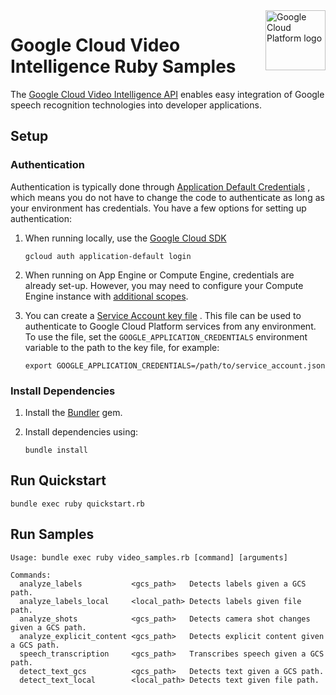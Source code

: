 <img src="https://avatars2.githubusercontent.com/u/2810941?v=3&s=96" alt="Google Cloud Platform logo" title="Google Cloud Platform" align="right" height="96" width="96"/>

# Google Cloud Video Intelligence Ruby Samples

The [Google Cloud Video Intelligence API](https://cloud.google.com/video-intelligence/)
enables easy integration of Google speech recognition technologies into
developer applications.

## Setup

### Authentication

Authentication is typically done through [Application Default Credentials](https://cloud.google.com/docs/authentication#getting_credentials_for_server-centric_flow)
, which means you do not have to change the code to authenticate as long as your
environment has credentials. You have a few options for setting up
authentication:

1. When running locally, use the [Google Cloud SDK](https://cloud.google.com/sdk/)

    `gcloud auth application-default login`

1. When running on App Engine or Compute Engine, credentials are already set-up.
However, you may need to configure your Compute Engine instance with
[additional scopes](https://cloud.google.com/compute/docs/authentication#using).

1. You can create a [Service Account key file](https://cloud.google.com/docs/authentication#service_accounts)
. This file can be used to authenticate to Google Cloud Platform services from
any environment. To use the file, set the `GOOGLE_APPLICATION_CREDENTIALS`
environment variable to the path to the key file, for example:

    `export GOOGLE_APPLICATION_CREDENTIALS=/path/to/service_account.json`

### Install Dependencies

1. Install the [Bundler](http://bundler.io/) gem.

1. Install dependencies using:

    `bundle install`

## Run Quickstart

    bundle exec ruby quickstart.rb

## Run Samples

    Usage: bundle exec ruby video_samples.rb [command] [arguments]

    Commands:
      analyze_labels           <gcs_path>   Detects labels given a GCS path.
      analyze_labels_local     <local_path> Detects labels given file path.
      analyze_shots            <gcs_path>   Detects camera shot changes given a GCS path.
      analyze_explicit_content <gcs_path>   Detects explicit content given a GCS path.
      speech_transcription     <gcs_path>   Transcribes speech given a GCS path.
      detect_text_gcs          <gcs_path>   Detects text given a GCS path.
      detect_text_local        <local_path> Detects text given file path.

